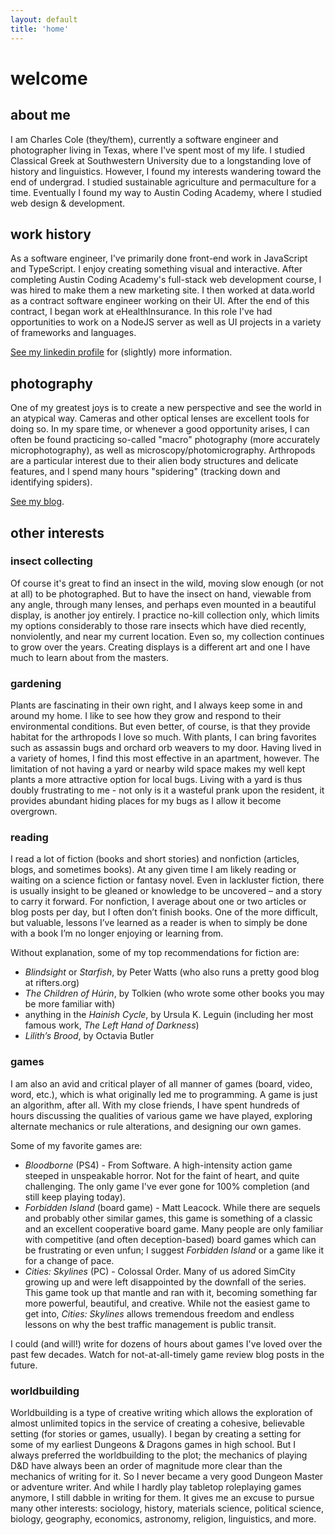 ```yaml
---
layout: default
title: 'home'
---
```


# welcome

## about me

I am Charles Cole (they/them), currently a software engineer and photographer
living in Texas, where I've spent most of my life. I studied Classical Greek at
Southwestern University due to a longstanding love of history and linguistics.
However, I found my interests wandering toward the end of undergrad. I studied
sustainable agriculture and permaculture for a time. Eventually I found my way
to Austin Coding Academy, where I studied web design & development.

## work history

As a software engineer, I've primarily done front-end work in JavaScript and
TypeScript. I enjoy creating something visual and interactive. After completing
Austin Coding Academy's full-stack web development course, I was hired to make
them a new marketing site. I then worked at data.world as a contract software
engineer working on their UI. After the end of this contract, I began work at
eHealthInsurance. In this role I've had opportunities to work on a NodeJS server
as well as UI projects in a variety of frameworks and languages.

<a
        href="https://linkedin.com/in/char-cole"
        target="_blank"
        rel="noreferrer noopener"
        >See my linkedin profile</a
    > for (slightly) more information.

## photography

One of my greatest joys is to create a new perspective and see the world in an
atypical way. Cameras and other optical lenses are excellent tools for doing so.
In my spare time, or whenever a good opportunity arises, I can often be found
practicing so-called "macro" photography (more accurately microphotography), as
well as microscopy/photomicrography. Arthropods are a particular interest due to
their alien body structures and delicate features, and I spend many hours
"spidering" (tracking down and identifying spiders).

<a href="/photography">See my blog</a>.

## other interests

### insect collecting

Of course it's great to find an insect in the wild, moving slow enough (or not at all) to be photographed. But to have the insect on hand, viewable from any angle, through many lenses, and perhaps even mounted in a beautiful display, is another joy entirely. I practice no-kill collection only, which limits my options considerably to those rare insects which have died recently, nonviolently, and near my current location. Even so, my collection continues to grow over the years. Creating displays is a different art and one I have much to learn about from the masters.

### gardening

Plants are fascinating in their own right, and I always keep some in and around
my home. I like to see how they grow and respond to their environmental
conditions. But even better, of course, is that they provide habitat for the
arthropods I love so much. With plants, I can bring favorites such as assassin
bugs and orchard orb weavers to my door. Having lived in a variety of homes, I
find this most effective in an apartment, however. The limitation of not having
a yard or nearby wild space makes my well kept plants a more attractive option
for local bugs. Living with a yard is thus doubly frustrating to me - not only
is it a wasteful prank upon the resident, it provides abundant hiding places for
my bugs as I allow it become overgrown.

### reading

I read a lot of fiction (books and short stories) and nonfiction (articles, blogs, and sometimes books). At any given time I am likely reading or waiting on a science fiction or fantasy novel. Even in lackluster fiction, there is usually insight to be gleaned or knowledge to be uncovered – and a story to carry it forward. For nonfiction, I average about one or two articles or blog posts per day, but I often don’t finish books. One of the more difficult, but valuable, lessons I’ve learned as a reader is when to simply be done with a book I’m no longer enjoying or learning from.

Without explanation, some of my top recommendations for fiction are:
- _Blindsight_ or _Starfish_, by Peter Watts (who also runs a pretty good blog at rifters.org)
- _The Children of Húrin_, by Tolkien (who wrote some other books you may be more familiar with)
- anything in the _Hainish Cycle_, by Ursula K. Leguin (including her most famous work, _The Left Hand of Darkness_)
- _Lilith’s Brood_, by Octavia Butler

### games

I am also an avid and critical player of all manner of games (board, video,
word, etc.), which is what originally led me to programming. A game is just an
algorithm, after all. With my close friends, I have spent hundreds of hours
discussing the qualities of various game we have played, exploring alternate
mechanics or rule alterations, and designing our own games.

Some of my favorite games are:
- _Bloodborne_ (PS4) - From Software. A high-intensity action game steeped in unspeakable horror. Not for the faint of heart, and quite challenging. The only game I've ever gone for 100% completion (and still keep playing today).
- _Forbidden Island_ (board game) - Matt Leacock. While there are sequels and probably other similar games, this game is something of a classic and an excellent cooperative board game. Many people are only familiar with competitive (and often deception-based) board games which can be frustrating or even unfun; I suggest _Forbidden Island_ or a game like it for a change of pace.
- _Cities: Skylines_ (PC) - Colossal Order. Many of us adored SimCity growing up and were left disappointed by the downfall of the series. This game took up that mantle and ran with it, becoming something far more powerful, beautiful, and creative. While not the easiest game to get into, _Cities: Skylines_ allows tremendous freedom and endless lessons on why the best traffic management is public transit.

I could (and will!) write for dozens of hours about games I've loved over the past few decades. Watch for not-at-all-timely game review blog posts in the future.

### worldbuilding

Worldbuilding is a type of creative writing which allows the exploration of
almost unlimited topics in the service of creating a cohesive, believable
setting (for stories or games, usually). I began by creating a setting for some
of my earliest Dungeons & Dragons games in high school. But I always preferred
the worldbuilding to the plot; the mechanics of playing D&D have always been an
order of magnitude more clear than the mechanics of writing for it. So I never
became a very good Dungeon Master or adventure writer. And while I hardly play
tabletop roleplaying games anymore, I still dabble in writing for them. It gives
me an excuse to pursue many other interests: sociology, history, materials
science, political science, biology, geography, economics, astronomy, religion,
linguistics, and more.
